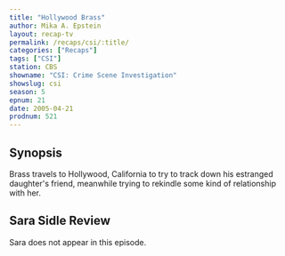 ```yaml
---
title: "Hollywood Brass"
author: Mika A. Epstein
layout: recap-tv
permalink: /recaps/csi/:title/
categories: ["Recaps"]
tags: ["CSI"]
station: CBS
showname: "CSI: Crime Scene Investigation"
showslug: csi
season: 5  
epnum: 21 
date: 2005-04-21
prodnum: 521 
---
```


## Synopsis

Brass travels to Hollywood, California to try to track down his estranged daughter's friend, meanwhile trying to rekindle some kind of relationship with her.

## Sara Sidle Review

Sara does not appear in this episode.